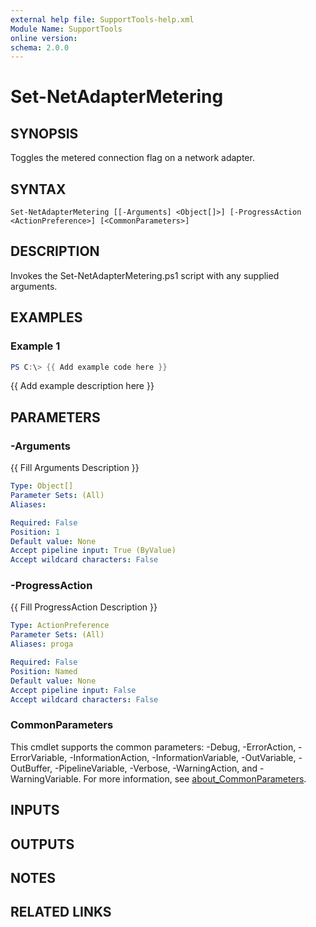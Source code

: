 ```yaml
---
external help file: SupportTools-help.xml
Module Name: SupportTools
online version:
schema: 2.0.0
---
```


# Set-NetAdapterMetering

## SYNOPSIS
Toggles the metered connection flag on a network adapter.

## SYNTAX

```
Set-NetAdapterMetering [[-Arguments] <Object[]>] [-ProgressAction <ActionPreference>] [<CommonParameters>]
```

## DESCRIPTION
Invokes the Set-NetAdapterMetering.ps1 script with any supplied
arguments.

## EXAMPLES

### Example 1
```powershell
PS C:\> {{ Add example code here }}
```

{{ Add example description here }}

## PARAMETERS

### -Arguments
{{ Fill Arguments Description }}

```yaml
Type: Object[]
Parameter Sets: (All)
Aliases:

Required: False
Position: 1
Default value: None
Accept pipeline input: True (ByValue)
Accept wildcard characters: False
```

### -ProgressAction
{{ Fill ProgressAction Description }}

```yaml
Type: ActionPreference
Parameter Sets: (All)
Aliases: proga

Required: False
Position: Named
Default value: None
Accept pipeline input: False
Accept wildcard characters: False
```

### CommonParameters
This cmdlet supports the common parameters: -Debug, -ErrorAction, -ErrorVariable, -InformationAction, -InformationVariable, -OutVariable, -OutBuffer, -PipelineVariable, -Verbose, -WarningAction, and -WarningVariable. For more information, see [about_CommonParameters](http://go.microsoft.com/fwlink/?LinkID=113216).

## INPUTS

## OUTPUTS

## NOTES

## RELATED LINKS

